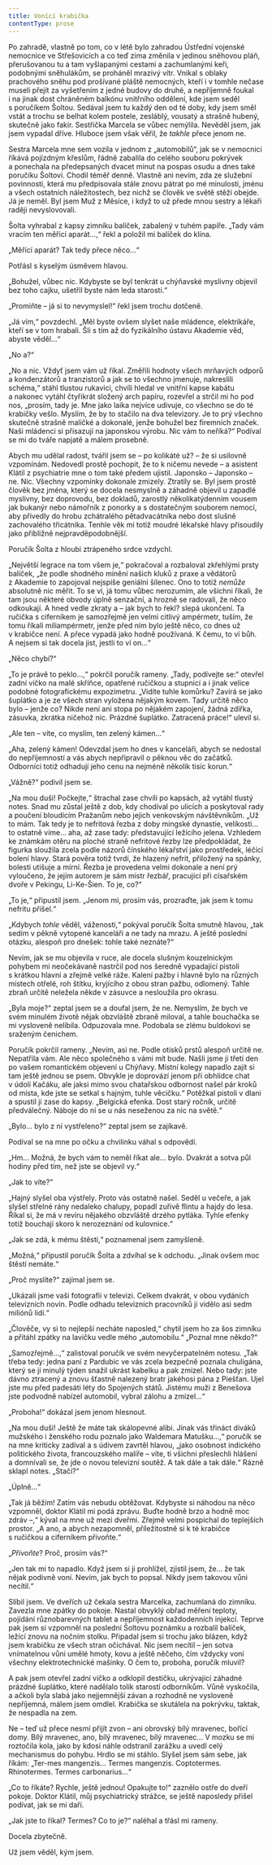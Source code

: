 ```yaml
---
title: Vonící krabička
contentType: prose
---
```


  

Po zahradě, vlastně po tom, co v létě bylo zahradou Ústřední vojenské nemocnice ve Střešovicích a co teď zima změnila v jedinou sněhovou pláň, přerušovanou tu a tam vyšlapanými cestami a zachumlanými keři, podobnými sněhulákům, se proháněl mrazivý vítr. Vnikal s oblaky prachového sněhu pod prošívané pláště nemocných, kteří i v tomhle nečase museli přejít za vyšetřením z jedné budovy do druhé, a nepříjemně foukal i na jinak dost chráněném balkónu vnitřního oddělení, kde jsem seděl s poručíkem Šoltou. Sedával jsem tu každý den od té doby, kdy jsem směl vstát a trochu se belhat kolem postele, zesláblý, vousatý a strašně hubený, skutečně jako fakír. Sestřička Marcela se vůbec nemýlila. Nevěděl jsem, jak jsem vypadal dříve. Hluboce jsem však věřil, že _takhle_ přece jenom ne.

Sestra Marcela mne sem vozila v jednom z „automobilů“, jak se v nemocnici říkává pojízdným křeslům, řádně zabalila do celého souboru pokrývek a ponechala na předepsaných dvacet minut na pospas osudu a dnes také poručíku Šoltovi. Chodil téměř denně. Vlastně ani nevím, zda ze služební povinnosti, která mu předpisovala stále znovu pátrat po mé minulosti, jménu a všech ostatních náležitostech, bez nichž se člověk ve světě stěží obejde. Já je neměl. Byl jsem Muž z Měsíce, i když to už přede mnou sestry a lékaři raději nevyslovovali.

Šolta vyhrabal z kapsy zimníku balíček, zabalený v tuhém papíře. „Tady vám vracím ten měřicí aparát…,“ řekl a položil mi balíček do klína.

„Měřící aparát? Tak tedy přece něco…“

Potřásl s kyselým úsměvem hlavou.

„Bohužel, vůbec nic. Kdybyste se byl tenkrát u chýňavské myslivny objevil bez toho cajku, ušetřil byste nám leda starosti.“

„Promiňte – já si to nevymyslel!“ řekl jsem trochu dotčeně.

„Já vím,“ povzdechl. „Měl byste ovšem slyšet naše mládence, elektrikáře, kteří se v tom hrabali. Šli s tím až do fyzikálního ústavu Akademie věd, abyste věděl…“

„No a?“

„No a nic. Vždyť jsem vám už říkal. Změřili hodnoty všech mrňavých odporů a kondenzátorů a tranzistorů a jak se to všechno jmenuje, nakreslili schéma,“ stáhl tlustou rukavici, chvíli hledal ve vnitřní kapse kabátu a nakonec vytáhl čtyřikrát složený arch papíru, rozevřel a strčil mi ho pod nos, „prosím, tady je. Mne jako laika nejvíce udivuje, co všechno se do té krabičky vešlo. Myslím, že by to stačilo na dva televizory. Je to prý všechno skutečně strašně maličké a dokonalé, jenže bohužel bez firemních značek. Naši mládenci si přisazují na japonskou výrobu. Nic vám to neříká?“ Podíval se mi do tváře napjatě a málem prosebně.

Abych mu udělal radost, tvářil jsem se – po kolikáté už? – že si usilovně vzpomínám. Nedovedl prostě pochopit, že to k ničemu nevede – a asistent Klátil z psychiatrie mne o tom také předem ujistil. Japonsko – Japonsko – ne. Nic. Všechny vzpomínky dokonale zmizely. Ztratily se. Byl jsem prostě člověk bez jména, který se docela nesmyslně a záhadně objevil u zapadlé myslivny, bez doprovodu, bez dokladů, zarostlý několikatýdenním vousem jak bukanýr nebo námořník z ponorky a s dostatečným souborem nemocí, aby přivedly do hrobu zchátralého pětadvacátníka nebo dost slušně zachovalého třicátníka. Tenhle věk mi totiž moudré lékařské hlavy přisoudily jako přibližně nejpravděpodobnější.

Poručík Šolta z hloubi ztrápeného srdce vzdychl.

„Největší legrace na tom všem je,“ pokračoval a rozbaloval zkřehlými prsty balíček, „že podle shodného mínění našich kluků z praxe a vědátorů z Akademie to zapojoval nejspíše geniální šílenec. Ono to totiž _nemůže_ absolutně nic měřit. To se ví, já tomu vůbec nerozumím, ale všichni říkali, že tam jsou některé obvody úplně senzační, a hrozně se radovali, že něco odkoukají. A hned vedle zkraty a – jak bych to řekl? slepá ukončení. Ta ručička s ciferníkem je samozřejmě jen velmi citlivý ampérmetr, tuším, že tomu říkali miliampérmetr, jenže před ním bylo ještě něco, co dnes už v krabičce není. A přece vypadá jako hodně používaná. K čemu, to ví bůh. A nejsem si tak docela jist, jestli to ví on…“

„Něco chybí?“

„To je právě to peklo…,“ pokrčil poručík rameny. „Tady, podívejte se:“ otevřel zadní víčko na malé skříňce, opatřené ručičkou a stupnicí a i jinak velice podobné fotografickému expozimetru. „Vidíte tuhle komůrku? Zavírá se jako šuplátko a je ze všech stran vyložena nějakým kovem. Tady určitě něco bylo – jenže co? Nikde není ani stopa po nějakém zapojení, žádná zdířka, zásuvka, zkrátka ničehož nic. Prázdné šuplátko. Zatracená práce!“ ulevil si.

„Ale ten – víte, co myslím, ten zelený kámen…“

„Aha, zelený kámen! Odevzdal jsem ho dnes v kanceláři, abych se nedostal do nepříjemností a vás abych nepřipravil o pěknou věc do začátků. Odborníci totiž odhadují jeho cenu na nejméně několik tisíc korun.“

„Vážně?“ podivil jsem se.

„Na mou duši! Počkejte,“ štrachal zase chvíli po kapsách, až vy­táhl tlustý notes. Snad mu zůstal ještě z dob, kdy chodíval po ulicích a poskytoval rady a poučení bloudícím Pražanům nebo jejich venkovským návštěvníkům. „Už to mám. Tak tedy je to nefritová řezba z doby mingské dynastie, velikosti… to ostatně víme… aha, až zase tady: představující ležícího jelena. Vzhledem ke známkám otěru na ploché straně nefritové řezby lze předpokládat, že figurka sloužila zcela podle názorů čínského lékařství jako prostředek, léčící bolení hlavy. Stará pověra totiž tvrdí, že hlazený nefrit, přiložený na spánky, bolesti utišuje a mírní. Řezba je provedena velmi dokonale a není prý vyloučeno, že jejím autorem je sám mistr řezbář, pracující při císařském dvoře v Pekingu, Li-Ke-Šien. To je, co?“

„To je,“ připustil jsem. „Jenom mi, prosím vás, prozraďte, jak jsem k tomu nefritu přišel.“

„Kdybych _tohle_ věděl, váženosti,“ pokýval poručík Šolta smutně hlavou, „tak sedím v pěkně vytopené kanceláři a ne tady na mrazu. A ještě poslední otázku, alespoň pro dnešek: tohle také neznáte?“

Nevím, jak se mu objevila v ruce, ale docela slušným kouzel­nickým pohybem mi neočekávaně nastrčil pod nos šeredně vypadající pistoli s krátkou hlavní a zřejmě velké ráže. Kalení pažby i hlavně bylo na různých místech otřelé, roh štítku, kryjícího z obou stran pažbu, odlomený. Tahle zbraň určitě neležela někde v zásuvce a nesloužila pro okrasu.

„Byla moje?“ zeptal jsem se a doufal jsem, že ne. Nemyslím, že bych ve svém minulém životě nějak obzvláště zbraně miloval, a tahle bouchačka se mi vysloveně nelíbila. Odpuzovala mne. Podobala se zlému buldokovi se sraženým čenichem.

Poručík pokrčil rameny. „Nevím, asi ne. Podle otisků prstů alespoň určitě ne. Nepatřila vám. Ale něco společného s vámi mít bude. Našli jsme ji třetí den po vašem romantickém objevení u Chýňavy. Místní kolegy napadlo zajít si tam ještě jednou se psem. Obvykle je doprovází jenom při obhlídce chat v údolí Kačáku, ale jaksi mimo svou chatařskou odbornost našel pár kroků od místa, kde jste se setkal s hajným, tuhle věcičku.“ Potěžkal pistoli v dlani a spustil ji zase do kapsy. „Belgická efenka. Dost starý ročník, určitě předválečný. Náboje do ní se u nás neseženou za nic na světě.“

„Bylo… bylo z ní vystřeleno?“ zeptal jsem se zajíkavě.

Podíval se na mne po očku a chvilinku váhal s odpovědí.

„Hm… Možná, že bych vám to neměl říkat ale… bylo. Dvakrát a sotva půl hodiny před tím, než jste se objevil vy.“

„Jak to víte?“

„Hajný slyšel oba výstřely. Proto vás ostatně našel. Seděl u večeře, a jak slyšel střelné rány nedaleko chalupy, popadl zuřivě flintu a hajdy do lesa. Říkal si, že má v revíru nějakého obzvláště drzého pytláka. Tyhle efenky totiž bouchají skoro k nerozeznání od kulovnice.“

„Jak se zdá, k mému štěstí,“ poznamenal jsem zamyšleně.

„Možná,“ připustil poručík Šolta a zdvíhal se k odchodu. „Jinak ovšem moc štěstí nemáte.“

„Proč myslíte?“ zajímal jsem se.

„Ukázali jsme vaši fotografii v televizi. Celkem dvakrát, v obou vydáních televizních novin. Podle odhadu televizních pracovníků ji vidělo asi sedm miliónů lidí.“

„Člověče, vy si to nejlepší necháte naposled,“ chytil jsem ho za šos zimníku a přitáhl zpátky na lavičku vedle mého „automobilu.“ „Poznal mne někdo?“

„Samozřejmě…,“ zalistoval poručík ve svém nevyčerpatelném notesu. „Tak třeba tedy: jedna paní z Pardubic ve vás zcela bezpečně poznala chuligána, který se jí minulý týden snažil ukrást kabelku a pak zmizel. Nebo tady: jste dávno ztracený a znovu šťastně nalezený bratr jakéhosi pána z Piešťan. Ujel jste mu před padesáti léty do Spojených států. Jistému muži z Benešova jste podvodně nabízel automobil, vybral zálohu a zmizel…“

„Proboha!“ dokázal jsem jenom hlesnout.

„Na mou duši! Ještě že máte tak skálopevné alibi. Jinak vás třináct diváků mužského i ženského rodu poznalo jako Waldemara Matušku…,“ poručík se na mne kriticky zadíval a s údivem zavrtěl hlavou, „jako osobnost indického politického života, francouzského malíře – víte, ti všichni přeslechli hlášení a domnívali se, že jde o novou televizní soutěž. A tak dále a tak dále.“ Rázně sklapl notes. „Stačí?“

„Úplně…“

„Tak já běžím! Zatím vás nebudu obtěžovat. Kdybyste si náhodou na něco vzpomněl, doktor Klátil mi podá zprávu. Buďte hodně brzo a hodně moc zdráv –,“ kýval na mne už mezi dveřmi. Zřejmě velmi pospíchal do teplejších prostor. „A ano, a abych nezapomněl, příležitostně si k té krabičce s ručičkou a ciferníkem přivoňte.“

„_Přivoňte_? Proč, prosím vás?“

„Jen tak mi to napadlo. Když jsem si ji prohlížel, zjistil jsem, že… že tak nějak podivně voní. Nevím, jak bych to popsal. Nikdy jsem takovou vůni necítil.“

Slíbil jsem. Ve dveřích už čekala sestra Marcelka, zachumlaná do zimníku. Zavezla mne zpátky do pokoje. Nastal obvyklý obřad měření teploty, pojídání různobarevných tablet a nepříjemnost každodenních injekcí. Teprve pak jsem si vzpomněl na poslední Šoltovu poznámku a rozbalil balíček, ležící znovu na nočním stolku. Připadal jsem si trochu jako blázen, když jsem krabičku ze všech stran očichával. Nic jsem necítil – jen sotva vnímatelnou vůni umělé hmoty, kovu a ještě něčeho, čím vždycky voní všechny elektrotechnické mašinky. O čem to, proboha, poručík mluvil?

A pak jsem otevřel zadní víčko a odklopil destičku, ukrývající záhadné prázdné šuplátko, které nadělalo tolik starostí odborníkům. Vůně vyskočila, a ačkoli byla slabá jako nejjemnější závan a rozhodně ne vysloveně nepříjemná, málem jsem omdlel. Krabička se skutálela na pokrývku, taktak, že nespadla na zem.

Ne – teď už přece nesmí přijít zvon – ani obrovský bílý mravenec, bořící domy. Bílý mravenec, ano, bílý mravenec, bílý mravenec… V mozku se mi roztočila kola, jako by kdosi náhle odstranil zarážku a uvedl celý mechanismus do pohybu. Hrdlo se mi stáhlo. Slyšel jsem sám sebe, jak říkám: „Ter-mes mangenzis… Termes mangenzis. Coptotermes. Rhinotermes. Termes carbonarius…“

„Co to říkáte? Rychle, ještě jednou! Opakujte to!“ zaznělo ostře do dveří pokoje. Doktor Klátil, můj psychiatrický strážce, se ještě naposledy přišel podívat, jak se mi daří.

„Jak jste to říkal? Termes? Co to je?“ naléhal a třásl mi rameny.

Docela zbytečně.

Už jsem věděl, kým jsem.
